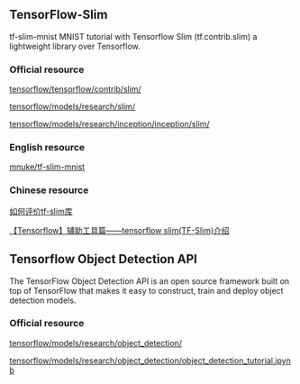 ## TensorFlow-Slim
tf-slim-mnist MNIST tutorial with Tensorflow Slim (tf.contrib.slim) a lightweight library over Tensorflow.

### Official resource

[tensorflow/tensorflow/contrib/slim/](https://github.com/tensorflow/tensorflow/tree/master/tensorflow/contrib/slim)

[tensorflow/models/research/slim/](https://github.com/tensorflow/models/tree/master/research/slim)

[tensorflow/models/research/inception/inception/slim/](https://github.com/tensorflow/models/tree/master/research/inception/inception/slim)

### English resource

[mnuke/tf-slim-mnist](https://github.com/mnuke/tf-slim-mnist)

### Chinese resource
[如何评价tf-slim库](https://www.zhihu.com/question/53113870)

[【Tensorflow】辅助工具篇——tensorflow slim(TF-Slim)介绍](http://blog.csdn.net/mao_xiao_feng/article/details/73409975)

## Tensorflow Object Detection API
The TensorFlow Object Detection API is an open source framework built on top of TensorFlow that makes it easy to construct, train and deploy object detection models.

### Official resource

[tensorflow/models/research/object_detection/](https://github.com/tensorflow/models/tree/master/research/object_detection#tensorflow-object-detection-api)

[tensorflow/models/research/object_detection/object_detection_tutorial.ipynb](https://github.com/tensorflow/models/blob/master/research/object_detection/object_detection_tutorial.ipynb)
